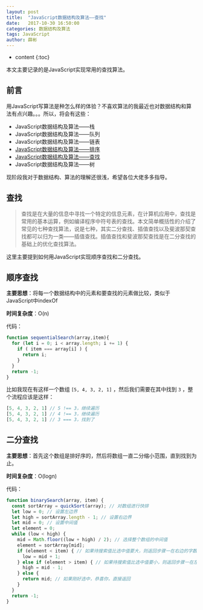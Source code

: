 ```yaml
---
layout: post
title:  "JavaScript数据结构及算法——查找"
date:   2017-10-30 16:50:00
categories: 数据结构及算法
tags: JavaScript
author: 薛彬
---
```


* content
{:toc}

本文主要记录的是JavaScript实现常用的查找算法。




## 前言

用JavaScript写算法是种怎么样的体验？不喜欢算法的我最近也对数据结构和算法有点兴趣。。。所以，将会有这些：

- JavaScript数据结构及算法——栈
- JavaScript数据结构及算法——队列
- JavaScript数据结构及算法——链表
- [JavaScript数据结构及算法——排序](https://github.com/axuebin/articles/issues/12)
- [JavaScript数据结构及算法——查找](https://github.com/axuebin/articles/issues/13)
- JavaScript数据结构及算法——树

现阶段我对于数据结构、算法的理解还很浅，希望各位大佬多多指导。

## 查找

> 查找是在大量的信息中寻找一个特定的信息元素，在计算机应用中，查找是常用的基本运算，例如编译程序中符号表的查找。本文简单概括性的介绍了常见的七种查找算法，说是七种，其实二分查找、插值查找以及斐波那契查找都可以归为一类——插值查找。插值查找和斐波那契查找是在二分查找的基础上的优化查找算法。

这里主要提到如何用JavaScript实现顺序查找和二分查找。

## 顺序查找

**主要思想**：将每一个数据结构中的元素和要查找的元素做比较，类似于JavaScript中indexOf

**时间复杂度**：O(n)

代码：

```javascript
function sequentialSearch(array,item){
  for (let i = 0; i < array.length; i += 1) {
    if ( item === array[i] ) {
      return i;
    }
  }
  return -1;
}
```

比如我现在有这样一个数组 `[5, 4, 3, 2, 1]` ，然后我们需要在其中找到 `3` ，整个流程应该是这样：

```javascript
[5, 4, 3, 2, 1] // 5 !== 3，继续遍历
[5, 4, 3, 2, 1] // 4 !== 3，继续遍历
[5, 4, 3, 2, 1] // 3 === 3，找到了
```

## 二分查找

**主要思想**：首先这个数组是排好序的，然后将数组一直二分缩小范围，直到找到为止。

**时间复杂度**：O(logn)

代码：

```javascript
function binarySearch(array, item) {
  const sortArray = quickSort(array); // 对数组进行快排
  let low = 0; // 设置左边界
  let high = sortArray.length - 1; // 设置右边界
  let mid = 0; // 设置中间值
  let element = 0;
  while (low < high) {
    mid = Math.floor((low + high) / 2); // 选择整个数组的中间值
    element = sortArray[mid];
    if (element < item) { // 如果待搜索值比选中值要大，则返回步骤一在右边的字数组中寻找
      low = mid + 1;
    } else if (element > item) { // 如果待搜索值比选中值要小，则返回步骤一在左边的字数组中寻找
      high = mid - 1;
    } else {
      return mid; // 如果刚好选中，恭喜你，直接返回
    }
  }
  return -1;
}
```